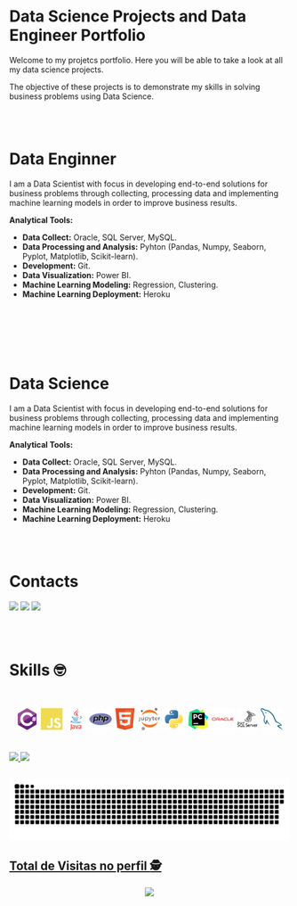 # Data Science Projects and Data Engineer Portfolio

Welcome to my projetcs portfolio. Here you will be able to take a look at all my data science projects. 

The objective of these projects is to demonstrate my skills in solving business problems using Data Science.

 
 <br></br> 

# Data Enginner

I am a Data Scientist with focus in developing end-to-end solutions for business problems through collecting, processing data and implementing machine learning models in order to improve business results.

**Analytical Tools:**
- **Data Collect:** Oracle, SQL Server, MySQL.
- **Data Processing and Analysis:** Pyhton (Pandas, Numpy, Seaborn, Pyplot, Matplotlib, Scikit-learn).
- **Development:** Git.
- **Data Visualization:** Power BI.
- **Machine Learning Modeling:** Regression, Clustering.
- **Machine Learning Deployment:** Heroku


 
 <br></br> 


  <br></br> 

# Data Science

I am a Data Scientist with focus in developing end-to-end solutions for business problems through collecting, processing data and implementing machine learning models in order to improve business results.

**Analytical Tools:**
- **Data Collect:** Oracle, SQL Server, MySQL.
- **Data Processing and Analysis:** Pyhton (Pandas, Numpy, Seaborn, Pyplot, Matplotlib, Scikit-learn).
- **Development:** Git.
- **Data Visualization:** Power BI.
- **Machine Learning Modeling:** Regression, Clustering.
- **Machine Learning Deployment:** Heroku


 
 <br></br> 

# Contacts
    


  <a href="https://www.linkedin.com/in/leandro-figueira-de-almeida-88723459" target="_blank"><img src="https://img.shields.io/badge/-LinkedIn-%230077B5?style=for-the-badge&logo=linkedin&logoColor=white" target="_blank"></a> 
 	<a href = "mailto:leandro.figueira.almeida@gmail.com"><img src="https://img.shields.io/badge/-Gmail-%23333?style=for-the-badge&logo=gmail&logoColor=white" target="_blank"></a> 
  <a href="https://instagram.com/leandrofigu" target="_blank"><img src="https://img.shields.io/badge/-Instagram-%23E4405F?style=for-the-badge&logo=instagram&logoColor=white" target="_blank"></a>
  
 <br></br> 
 
 # Skills :nerd_face: 

  <div style="display: inline_block"><br>
  <p align="center"> 
  <img align="center" alt="Rafa-Csharp" height="40" width="40" src="https://raw.githubusercontent.com/devicons/devicon/master/icons/csharp/csharp-original.svg">
  <img align="center" alt="Rafa-Js" height="40" width="40" src="https://raw.githubusercontent.com/devicons/devicon/master/icons/javascript/javascript-plain.svg">
  <img align="center" alt="Rafa-Ts" height="40" width="40" src="https://raw.githubusercontent.com/devicons/devicon/master/icons/java/java-original-wordmark.svg">
  <img align="center" alt="Rafa-React" height="40" width="40" src="https://raw.githubusercontent.com/devicons/devicon/master/icons/php/php-original.svg">
  <img align="center" alt="Rafa-HTML" height="40" width="40" src="https://raw.githubusercontent.com/devicons/devicon/master/icons/html5/html5-original.svg">
  <img align="center" alt="Rafa-CSS" height="40" width="40" src="https://raw.githubusercontent.com/devicons/devicon/master/icons/jupyter/jupyter-original-wordmark.svg">
  <img align="center" alt="Rafa-Python" height="40" width="40" src="https://raw.githubusercontent.com/devicons/devicon/master/icons/python/python-original.svg">
  <img align="center" alt="Rafa-Python" height="40" width="40" src="https://raw.githubusercontent.com/devicons/devicon/master/icons/pycharm/pycharm-original.svg">
  <img align="center" alt="Rafa-Python" height="40" width="40" src="https://raw.githubusercontent.com/devicons/devicon/master/icons/oracle/oracle-original.svg">
  <img align="center" alt="Rafa-Python" height="40" width="40"  src="https://raw.githubusercontent.com/devicons/devicon/master/icons/microsoftsqlserver/microsoftsqlserver-plain-wordmark.svg">
  <img align="center" alt="Rafa-Python" height="40" width="40" src="https://raw.githubusercontent.com/devicons/devicon/master/icons/mysql/mysql-original.svg">

</p>  
  
<!--
**leandrofigueiraalmeida/leandrofigueiraalmeida** is a ✨ _special_ ✨ repository because its `README.md` (this file) appears on your GitHub profile.

-->
#

 <div>
  <a href="https://github.com/leandrofigueiraalmeida">
  <img height="180em" src="https://github-readme-stats.vercel.app/api?username=leandrofigueiraalmeida&show_icons=true&theme=dark&include_all_commits=true&count_private=true"/>
  <img height="180em" src="https://github-readme-stats.vercel.app/api/top-langs/?username=leandrofigueiraalmeida&layout=compact&langs_count=7&theme=dracula"/>
</div>


  
</div>
  
  ##
  
  <div> 
    
<!--
  <a href="https://www.youtube.com/channel/UC_-uuuZbY0AAt9CViNzvc-Q" target="_blank"><img src="https://img.shields.io/badge/YouTube-FF0000?style=for-the-badge&logo=youtube&logoColor=white" target="_blank"></a>
   <a href="https://www.twitch.tv/rafaballerinii" target="_blank"><img src="https://img.shields.io/badge/Twitch-9146FF?style=for-the-badge&logo=twitch&logoColor=white" target="_blank"></a>
 <a href="https://discord.gg/pDbY76q8Qf" target="_blank"><img src="https://img.shields.io/badge/Discord-7289DA?style=for-the-badge&logo=discord&logoColor=white" target="_blank"></a>  
<img align="right" alt="Rafa-yoda" src="https://cdn.discordapp.com/attachments/795358919417397249/825430589581688872/hi.gif">
-->

  ![Snake animation](https://github.com/leandrofigueiraalmeida/leandrofigueiraalmeida/blob/output/github-contribution-grid-snake.svg)
 
</div>
  
  
<p align="center"> 

 ## Total de Visitas no perfil :detective: <br>
 <p align="center"> 
   <img alingn="center" src="https://profile-counter.glitch.me/leandrofigueiraalmeida/count.svg" />
 </p>

</p>  
  
  
